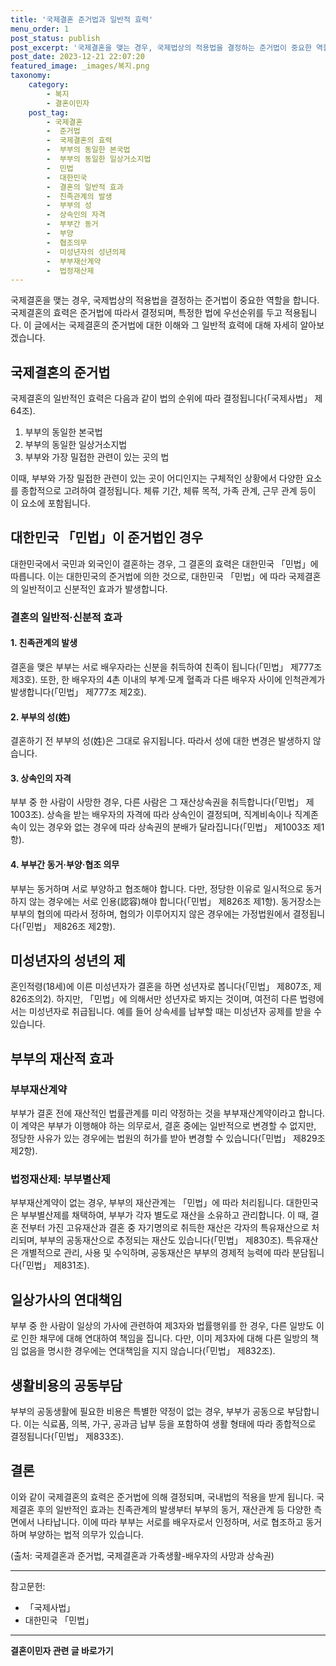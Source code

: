 ```yaml
---
title: '국제결혼 준거법과 일반적 효력'
menu_order: 1
post_status: publish
post_excerpt: '국제결혼을 맺는 경우, 국제법상의 적용법을 결정하는 준거법이 중요한 역할을 합니다. 국제결혼의 효력은 준거법에 따라서 결정되며, 특정한 법에 우선순위를 두고 적용됩니다. 이 글에서는 국제결혼의 준거법에 대한 이해와 그 일반적 효력에 대해 자세히 알아보겠습니다.'
post_date: 2023-12-21 22:07:20
featured_image: _images/복지.png
taxonomy:
    category:
        - 복지
        - 결혼이민자
    post_tag:
        - 국제결혼
        -  준거법
        -  국제결혼의 효력
        -  부부의 동일한 본국법
        -  부부의 동일한 일상거소지법
        -  민법
        -  대한민국
        -  결혼의 일반적 효과
        -  친족관계의 발생
        -  부부의 성
        -  상속인의 자격
        -  부부간 동거
        -  부양
        -  협조의무
        -  미성년자의 성년의제
        -  부부재산계약
        -  법정재산제
---
```



국제결혼을 맺는 경우, 국제법상의 적용법을 결정하는 준거법이 중요한 역할을 합니다. 국제결혼의 효력은 준거법에 따라서 결정되며, 특정한 법에 우선순위를 두고 적용됩니다. 이 글에서는 국제결혼의 준거법에 대한 이해와 그 일반적 효력에 대해 자세히 알아보겠습니다.

## 국제결혼의 준거법

국제결혼의 일반적인 효력은 다음과 같이 법의 순위에 따라 결정됩니다(「국제사법」 제64조).

1. 부부의 동일한 본국법
2. 부부의 동일한 일상거소지법
3. 부부와 가장 밀접한 관련이 있는 곳의 법

이때, 부부와 가장 밀접한 관련이 있는 곳이 어디인지는 구체적인 상황에서 다양한 요소를 종합적으로 고려하여 결정됩니다. 체류 기간, 체류 목적, 가족 관계, 근무 관계 등이 이 요소에 포함됩니다.

## 대한민국 「민법」이 준거법인 경우

대한민국에서 국민과 외국인이 결혼하는 경우, 그 결혼의 효력은 대한민국 「민법」에 따릅니다. 이는 대한민국의 준거법에 의한 것으로, 대한민국 「민법」에 따라 국제결혼의 일반적이고 신분적인 효과가 발생합니다.

### 결혼의 일반적·신분적 효과

#### 1. 친족관계의 발생

결혼을 맺은 부부는 서로 배우자라는 신분을 취득하여 친족이 됩니다(「민법」 제777조 제3호). 또한, 한 배우자의 4촌 이내의 부계·모계 혈족과 다른 배우자 사이에 인척관계가 발생합니다(「민법」 제777조 제2호).

#### 2. 부부의 성(姓)

결혼하기 전 부부의 성(姓)은 그대로 유지됩니다. 따라서 성에 대한 변경은 발생하지 않습니다.

#### 3. 상속인의 자격

부부 중 한 사람이 사망한 경우, 다른 사람은 그 재산상속권을 취득합니다(「민법」 제1003조). 상속을 받는 배우자의 자격에 따라 상속인이 결정되며, 직계비속이나 직계존속이 있는 경우와 없는 경우에 따라 상속권의 분배가 달라집니다(「민법」 제1003조 제1항).

#### 4. 부부간 동거·부양·협조 의무

부부는 동거하며 서로 부양하고 협조해야 합니다. 다만, 정당한 이유로 일시적으로 동거하지 않는 경우에는 서로 인용(認容)해야 합니다(「민법」 제826조 제1항). 동거장소는 부부의 협의에 따라서 정하며, 협의가 이루어지지 않은 경우에는 가정법원에서 결정됩니다(「민법」 제826조 제2항).

## 미성년자의 성년의 제

혼인적령(18세)에 이른 미성년자가 결혼을 하면 성년자로 봅니다(「민법」 제807조, 제826조의2). 하지만, 「민법」에 의해서만 성년자로 봐지는 것이며, 여전히 다른 법령에서는 미성년자로 취급됩니다. 예를 들어 상속세를 납부할 때는 미성년자 공제를 받을 수 있습니다.

## 부부의 재산적 효과

### 부부재산계약

부부가 결혼 전에 재산적인 법률관계를 미리 약정하는 것을 부부재산계약이라고 합니다. 이 계약은 부부가 이행해야 하는 의무로서, 결혼 중에는 일반적으로 변경할 수 없지만, 정당한 사유가 있는 경우에는 법원의 허가를 받아 변경할 수 있습니다(「민법」 제829조 제2항).

### 법정재산제: 부부별산제

부부재산계약이 없는 경우, 부부의 재산관계는 「민법」에 따라 처리됩니다. 대한민국은 부부별산제를 채택하여, 부부가 각자 별도로 재산을 소유하고 관리합니다. 이 때, 결혼 전부터 가진 고유재산과 결혼 중 자기명의로 취득한 재산은 각자의 특유재산으로 처리되며, 부부의 공동재산으로 추정되는 재산도 있습니다(「민법」 제830조). 특유재산은 개별적으로 관리, 사용 및 수익하며, 공동재산은 부부의 경제적 능력에 따라 분담됩니다(「민법」 제831조).

## 일상가사의 연대책임

부부 중 한 사람이 일상의 가사에 관련하여 제3자와 법률행위를 한 경우, 다른 일방도 이로 인한 채무에 대해 연대하여 책임을 집니다. 다만, 이미 제3자에 대해 다른 일방의 책임 없음을 명시한 경우에는 연대책임을 지지 않습니다(「민법」 제832조).

## 생활비용의 공동부담

부부의 공동생활에 필요한 비용은 특별한 약정이 없는 경우, 부부가 공동으로 부담합니다. 이는 식료품, 의복, 가구, 공과금 납부 등을 포함하여 생활 형태에 따라 종합적으로 결정됩니다(「민법」 제833조).

## 결론

이와 같이 국제결혼의 효력은 준거법에 의해 결정되며, 국내법의 적용을 받게 됩니다. 국제결혼 후의 일반적인 효과는 친족관계의 발생부터 부부의 동거, 재산관계 등 다양한 측면에서 나타납니다. 이에 따라 부부는 서로를 배우자로서 인정하며, 서로 협조하고 동거하며 부양하는 법적 의무가 있습니다.

(출처: 국제결혼과 준거법, 국제결혼과 가족생활-배우자의 사망과 상속권)

---

참고문헌:
- 「국제사법」
- 대한민국 「민법」
<!-- wp:separator -->
<hr class="wp-block-separator has-alpha-channel-opacity"/>
<!-- /wp:separator -->

<!-- wp:group {"backgroundColor":"base","layout":{"type":"constrained"}} -->
<div class="wp-block-group has-base-background-color has-background"><!-- wp:paragraph {"align":"center","fontSize":"medium"} -->
<p class="has-text-align-center has-large-font-size"><strong>결혼이민자 관련 글 바로가기</strong></p>
<!-- /wp:paragraph -->


<!-- wp:latest-posts
{"categories":[{"id":14581,"count":19,"description":"","link":"https://uknowlaw.com/category/%ea%b2%b0%ed%98%bc%ec%9d%b4%eb%af%bc%ec%9e%90/","name":"결혼이민자","slug":"결혼이민자","taxonomy":"category","parent":0,"meta":[],"_links":{"self":[{"href":"https://uknowlaw.com/wp-json/wp/v2/categories/14581"}],"collection":[{"href":"https://uknowlaw.com/wp-json/wp/v2/categories"}],"about":[{"href":"https://uknowlaw.com/wp-json/wp/v2/taxonomies/category"}],"wp:post_type":[{"href":"https://uknowlaw.com/wp-json/wp/v2/posts?categories=14581"}],"curies":[{"name":"wp","href":"https://api.w.org/{rel}","templated":true}]}}],"postsToShow":100,"excerptLength":28,"postLayout":"grid","columns":2,"featuredImageAlign":"left","featuredImageSizeSlug":"large","fontSize":"small"} /--></div>
<!-- /wp:group -->